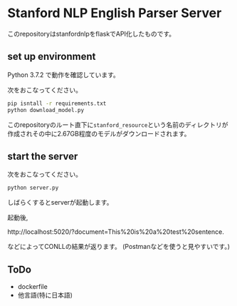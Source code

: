 # Stanford NLP English Parser Server

このrepositoryはstanfordnlpをflaskでAPI化したものです。

## set up environment

Python 3.7.2 で動作を確認しています。

次をおこなってください。

```bash
pip isntall -r requirements.txt
python download_model.py
```

このrepositoryのルート直下に`stanford_resource`という名前のディレクトリが作成されその中に2.67GB程度のモデルがダウンロードされます。

## start the server

次をおこなってください。

```bash
python server.py
```

しばらくするとserverが起動します。

起動後, 

http://localhost:5020/?document=This%20is%20a%20test%20sentence.

などによってCONLLの結果が返ります。
(Postmanなどを使うと見やすいです。)

## ToDo

- dockerfile
- 他言語(特に日本語)